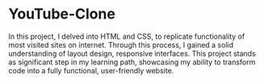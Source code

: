 # YouTube-Clone
In this project, I delved into HTML and CSS, to replicate functionality of most visited sites on internet. Through this process, I gained a solid understanding of layout design, responsive interfaces. This project stands as significant step in my learning path, showcasing my ability to transform code into a fully functional, user-friendly website.

